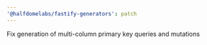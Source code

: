 ```yaml
---
'@halfdomelabs/fastify-generators': patch
---
```


Fix generation of multi-column primary key queries and mutations
